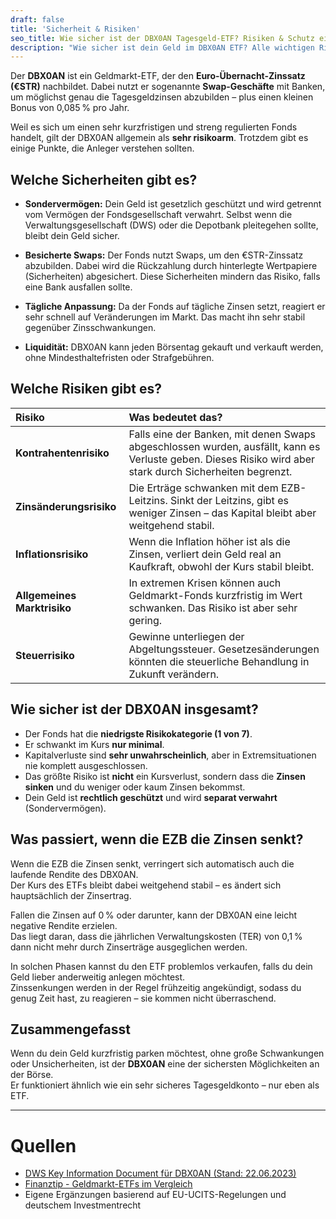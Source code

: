 ```yaml
---
draft: false
title: 'Sicherheit & Risiken'
seo_title: Wie sicher ist der DBX0AN Tagesgeld-ETF? Risiken & Schutz einfach erklärt
description: "Wie sicher ist dein Geld im DBX0AN ETF? Alle wichtigen Risiken und rechtlichen Sicherheiten verständlich und kompakt erklärt."
---
```


Der **DBX0AN** ist ein Geldmarkt-ETF, der den **Euro-Übernacht-Zinssatz (€STR)** nachbildet. Dabei nutzt er sogenannte **Swap-Geschäfte** mit Banken, um möglichst genau die Tagesgeldzinsen abzubilden – plus einen kleinen Bonus von 0,085 % pro Jahr.

Weil es sich um einen sehr kurzfristigen und streng regulierten Fonds handelt, gilt der DBX0AN allgemein als **sehr risikoarm**. Trotzdem gibt es einige Punkte, die Anleger verstehen sollten.

## Welche Sicherheiten gibt es?

- **Sondervermögen:** Dein Geld ist gesetzlich geschützt und wird getrennt vom Vermögen der Fondsgesellschaft verwahrt. Selbst wenn die Verwaltungsgesellschaft (DWS) oder die Depotbank pleitegehen sollte, bleibt dein Geld sicher.

- **Besicherte Swaps:** Der Fonds nutzt Swaps, um den €STR-Zinssatz abzubilden. Dabei wird die Rückzahlung durch hinterlegte Wertpapiere (Sicherheiten) abgesichert. Diese Sicherheiten mindern das Risiko, falls eine Bank ausfallen sollte.

- **Tägliche Anpassung:** Da der Fonds auf tägliche Zinsen setzt, reagiert er sehr schnell auf Veränderungen im Markt. Das macht ihn sehr stabil gegenüber Zinsschwankungen.

- **Liquidität:** DBX0AN kann jeden Börsentag gekauft und verkauft werden, ohne Mindesthaltefristen oder Strafgebühren.

## Welche Risiken gibt es?

| **Risiko**               | **Was bedeutet das?**                                                                                         |
|:--------------------------|:------------------------------------------------------------------------------------------------------------|
| **Kontrahentenrisiko**    | Falls eine der Banken, mit denen Swaps abgeschlossen wurden, ausfällt, kann es Verluste geben. Dieses Risiko wird aber stark durch Sicherheiten begrenzt. |
| **Zinsänderungsrisiko**   | Die Erträge schwanken mit dem EZB-Leitzins. Sinkt der Leitzins, gibt es weniger Zinsen – das Kapital bleibt aber weitgehend stabil. |
| **Inflationsrisiko**      | Wenn die Inflation höher ist als die Zinsen, verliert dein Geld real an Kaufkraft, obwohl der Kurs stabil bleibt. |
| **Allgemeines Marktrisiko** | In extremen Krisen können auch Geldmarkt-Fonds kurzfristig im Wert schwanken. Das Risiko ist aber sehr gering. |
| **Steuerrisiko**          | Gewinne unterliegen der Abgeltungssteuer. Gesetzesänderungen könnten die steuerliche Behandlung in Zukunft verändern. |

## Wie sicher ist der DBX0AN insgesamt?

- Der Fonds hat die **niedrigste Risikokategorie (1 von 7)**.
- Er schwankt im Kurs **nur minimal**.
- Kapitalverluste sind **sehr unwahrscheinlich**, aber in Extremsituationen nie komplett ausgeschlossen.
- Das größte Risiko ist **nicht** ein Kursverlust, sondern dass die **Zinsen sinken** und du weniger oder kaum Zinsen bekommst.
- Dein Geld ist **rechtlich geschützt** und wird **separat verwahrt** (Sondervermögen).

## Was passiert, wenn die EZB die Zinsen senkt?

Wenn die EZB die Zinsen senkt, verringert sich automatisch auch die laufende Rendite des DBX0AN.  
Der Kurs des ETFs bleibt dabei weitgehend stabil – es ändert sich hauptsächlich der Zinsertrag.

Fallen die Zinsen auf 0 % oder darunter, kann der DBX0AN eine leicht negative Rendite erzielen.  
Das liegt daran, dass die jährlichen Verwaltungskosten (TER) von 0,1 % dann nicht mehr durch Zinserträge ausgeglichen werden.

In solchen Phasen kannst du den ETF problemlos verkaufen, falls du dein Geld lieber anderweitig anlegen möchtest.  
Zinssenkungen werden in der Regel frühzeitig angekündigt, sodass du genug Zeit hast, zu reagieren – sie kommen nicht überraschend.

## Zusammengefasst

Wenn du dein Geld kurzfristig parken möchtest, ohne große Schwankungen oder Unsicherheiten, ist der **DBX0AN** eine der sichersten Möglichkeiten an der Börse.  
Er funktioniert ähnlich wie ein sehr sicheres Tagesgeldkonto – nur eben als ETF.

---

# Quellen

- [DWS Key Information Document für DBX0AN (Stand: 22.06.2023)](https://etf.dws.com/DEU/DEU/Download/KeyInformationDocument/DBX0AN/DEU/DE)
- [Finanztip - Geldmarkt-ETFs im Vergleich](https://www.finanztip.de/geldmarkt-etf/)
- Eigene Ergänzungen basierend auf EU-UCITS-Regelungen und deutschem Investmentrecht


